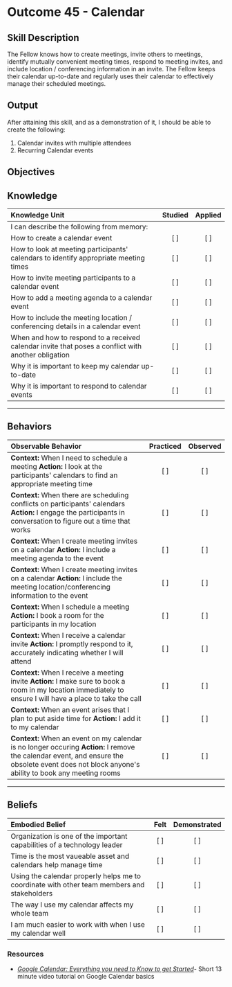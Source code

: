# Outcome 45 - Calendar

**Skill Description**
----------
The Fellow knows how to create meetings, invite others to meetings, identify mutually convenient meeting times, respond to meeting invites, and include location / conferencing information in an invite. The Fellow keeps their calendar up-to-date and regularly uses their calendar to effectively manage their scheduled meetings.

**Output**
----------
After attaining this skill, and as a demonstration of it, I should be able to create the following:

1. Calendar invites with multiple attendees
2. Recurring Calendar events


**Objectives**
----------
## **Knowledge**


| Knowledge Unit   |      Studied      | Applied |
|:-------------|:------------------:|:--------:|
| I can describe the following from memory: | | |
| How to create a calendar event | [ ] | [ ]  |
| How to look at meeting participants' calendars to identify appropriate meeting times | [ ] | [ ]  |
| How to invite meeting participants to a calendar event | [ ] | [ ]  |
| How to add a meeting agenda to a calendar event| [ ] | [ ]  |
| How to include the meeting location / conferencing details in a calendar event | [ ] | [ ]  |
| When and how to respond to a received calendar invite that poses a conflict with another obligation | [ ] | [ ]  |
| Why it is important to keep my calendar up-to-date | [ ] | [ ]  |
|  Why it is important to respond to calendar events | [ ] | [ ]  |

----------


## **Behaviors**

| Observable Behavior   |      Practiced      | Observed |
|:-------------|:------------------:|:--------:|
| **Context:** When I need to schedule a meeting **Action:** I look at the participants' calendars to find an appropriate meeting time | [ ] | [ ] |
| **Context:** When there are scheduling conflicts on participants' calendars **Action:** I engage the participants in conversation to figure out a time that works | [ ] | [ ] |
| **Context:** When I create meeting invites on a calendar **Action:** I include a meeting agenda to the event | [ ] | [ ] |
| **Context:** When I create meeting invites on a calendar **Action:** I include the meeting location/conferencing information to the event | [ ] | [ ] |
| **Context:** When I schedule a meeting **Action:** I book a room for the participants in my location | [ ] | [ ] |
| **Context:** When I receive a calendar invite **Action:** I promptly respond to it, accurately indicating whether I will attend | [ ] | [ ] |
| **Context:** When I receive a meeting invite **Action:** I make sure to book a room in my location immediately to ensure I will have a place to take the call | [ ] | [ ] |
| **Context:** When an event arises that I plan to put aside time for **Action:** I add it to my calendar | [ ] | [ ] |
| **Context:** When an event on my calendar is no longer occuring **Action:** I remove the calendar event, and ensure the obsolete event does not block anyone's ability to book any meeting rooms | [ ] | [ ] |

----------


## **Beliefs**


| Embodied Belief   |      Felt      | Demonstrated |
|:-------------|:------------------:|:--------:|
| Organization is one of the important capabilities of a technology leader | [ ] | [ ] |
| Time is the most vaueable asset and calendars help manage time | [ ] | [ ] |
| Using the calendar properly helps me to coordinate with other team members and stakeholders | [ ] | [ ] |
| The way I use my calendar affects my whole team | [ ] | [ ] |
| I am much easier to work with when I use my calendar well | [ ] | [ ] |


### Resources

- [_Google Calendar: Everything you need to Know to get Started_](https://www.youtube.com/watch?v=PZhvowwdSVI)- Short 13 minute video tutorial on Google Calendar basics
